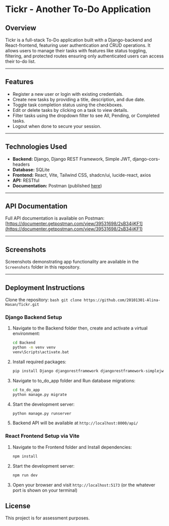# Tickr - Another To-Do Application

## Overview

Tickr is a full-stack To-Do application built with a Django-backend and React-frontend, featuring user authentication and CRUD operations. It allows users to manage their tasks with features like status toggling, filtering, and protected routes ensuring only authenticated users can access their to-do list.

---

## Features

- Register a new user or login with existing credentials.
- Create new tasks by providing a title, description, and due date.
- Toggle task completion status using the checkboxes.
- Edit or delete tasks by clicking on a task to view details.
- Filter tasks using the dropdown filter to see All, Pending, or Completed tasks.
- Logout when done to secure your session.

---

## Technologies Used

- **Backend:** Django, Django REST Framework, Simple JWT, django-cors-headers
- **Database:** SQLite
- **Frontend:** React, Vite, Tailwind CSS, shadcn/ui, lucide-react, axios
- **API:** RESTful
- **Documentation:** Postman (published [here](https://documenter.getpostman.com/view/39531698/2sB34ijKF1))

---

## API Documentation

Full API documentation is available on Postman:  
[https://documenter.getpostman.com/view/39531698/2sB34ijKF1](https://documenter.getpostman.com/view/39531698/2sB34ijKF1)

---

## Screenshots

Screenshots demonstrating app functionality are available in the `Screenshots` folder in this repository.

---

## Deployment Instructions

Clone the repository:
	```bash
		git clone https://github.com/20101301-Alina-Hasan/Tickr.git
	```

### Django Backend Setup

1. Navigate to the Backend folder then, create and activate a virtual environment:

   ```bash
   cd Backend
   python -m venv venv
   venv\Scripts\activate.bat
   ```

2. Install required packages:

   ```bash
   pip install Django djangorestframework djangorestframework-simplejwt django-cors-headers
   ```

3. Navigate to to_do_app folder and Run database migrations:

   ```bash
   cd to_do_app
   python manage.py migrate
   ```

4. Start the development server:

   ```bash
   python manage.py runserver
   ```

5. Backend API will be available at `http://localhost:8000/api/`

### React Frontend Setup via Vite

1.  Navigate to the Frontend folder and Install dependencies:

    ```bash
    npm install
    ```

2.  Start the development server:

    ```bash
    npm run dev
    ```

3.  Open your browser and visit `http://localhost:5173` (or the whatever port is shown on your terminal)

## License

This project is for assessment purposes.
